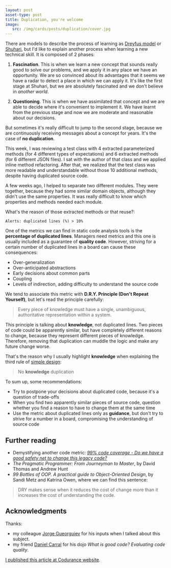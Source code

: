 ```yaml
---
layout: post
asset-type: post
title: Duplication, you're welcome
image:
   src: /img/cards/posts/duplication/cover.jpg
---
```


There are models to describe the process of learning as <a href="http://wiki.c2.com/?DreyfusModel">Dreyfus model</a> or <a href="http://wiki.c2.com/?ShuHaRi" target="_blank">Shuhari</a>, but I'd like to explain another process when learning a new technical skill. It is composed of 2 phases: 

1. **Fascination**. This is when we learn a new concept that sounds really good to solve our problems, and we apply it in any place we have an opportunity. We are so convinced about its advantages that it seems we have a radar to detect a place in which we can apply it. It's like the first stage at Shuhari, but we are absolutely fascinated and we don't believe in _another world_.

2. **Questioning**. This is when we have assimilated that concept and we are able to decide where it's convenient to implement it. We have learnt from the previous stage and now we are moderate and reasonable about our decisions.

But sometimes it's really difficult to jump to the second stage, because we are continuously receiving messages about a concept for years. It's the case of **no duplication**. 

This week, I was reviewing a test class with 4 extracted parameterized methods (for 4 different types of expectations) and 6 extracted methods (for 6 different JSON files). I sat with the author of that class and we applied inline method refactoring. After that, we realized that the test class was more readable and understandable without those 10 additional methods, despite having duplicated source code.

A few weeks ago, I helped to separate two different modules. They were together, because they had some similar domain objects, although they didn't use the same properties. It was really difficult to know which properties and methods needed each module.

What's the reason of those extracted methods or that reuse?:

`Alerts: duplicated lines (%) > 10%`

One of the metrics we can find in static code analysis tools is the **percentage of duplicated lines**. Managers need metrics and this one is usually included as a guarantee of **quality code**. However, striving for a certain number of duplicated lines in a board can cause these consequences:

* Over-generalization
* Over-anticipated abstractions
* Early decisions about common parts
* Coupling
* Levels of indirection, adding difficulty to understand the source code

We tend to associate this metric with **D.R.Y. Principle (Don't Repeat Yourself)**, but let's read the principle carefully:
> Every piece of knowledge must have a single, unambiguous, authoritative representation within a system.

This principle is talking about **knowledge**, not duplicated lines. Two pieces of code could be apparently similar, but have completely different reasons to change, because they represent different pieces of knowledge. Therefore, removing that duplication can muddle the logic and make any future change worse.

That's the reason why I usually highlight **knowledge** when explaining the third rule of <a href="http://wiki.c2.com/?XpSimplicityRules" target="_blank">simple design</a>:
> No **knowledge** duplication

To sum up, some recommendations:

* Try to postpone your decisions about duplicated code, because it's a question of trade-offs
* When you find two apparently similar pieces of source code, question whether you find a reason to have to change them at the same time
* Use the metric about duplicated lines only as **guidance**, but don't try to strive for a number in a board, compromising the understanding of source code

## Further reading

* Demystifying another code metric: <a href="/2017/09/01/do-we-have-a-good-safety-net-to-change-this-legacy-code/">_99% code coverage - Do we have a good safety net to change this legacy code?_</a>
* _The Pragmatic Programmer: From Journeyman to Master_, by David Thomas and Andrew Hunt
* _99 Bottles of OOP. A practical guide to Object-Oriented Design_, by Sandi Metz and Katrina Owen, where we can find this sentence:
> DRY makes sense when it reduces the cost of change more than it increases the cost of understanding the code.

## Acknowledgments

Thanks:

* my colleague <a href="https://codurance.com/publications/author/jorge-gueorguiev-garcia">Jorge Gueorguiev</a> for his inputs when I talked about this subject.
* my friend <a href="https://twitter.com/dcarral" target="_blank">Daniel Carral</a> for his dojo _What is good code? Evaluating code quality_.

<a href="https://codurance.com/2018/02/27/duplication-you-are-welcome" target="_blank">I published this article at Codurance website</a>.
